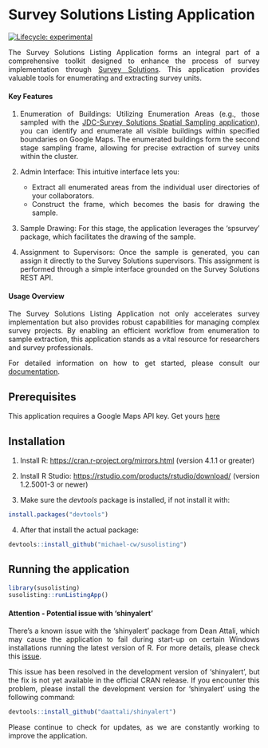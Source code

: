 
<!-- README.md is generated from README.Rmd. Please edit that file -->

# Survey Solutions Listing Application

<!-- badges: start -->

[![Lifecycle:
experimental](https://img.shields.io/badge/lifecycle-experimental-orange.svg)](https://lifecycle.r-lib.org/articles/stages.html#experimental)
<!-- badges: end -->

<div align="justify">

The Survey Solutions Listing Application forms an integral part of a
comprehensive toolkit designed to enhance the process of survey
implementation through [Survey
Solutions](https://docs.mysurvey.solutions/). This application provides
valuable tools for enumerating and extracting survey units.

#### Key Features

1.  Enumeration of Buildings: Utilizing Enumeration Areas (e.g., those
    sampled with the [JDC-Survey Solutions Spatial Sampling
    application](https://github.com/michael-cw/susogrdframe)), you can
    identify and enumerate all visible buildings within specified
    boundaries on Google Maps. The enumerated buildings form the second
    stage sampling frame, allowing for precise extraction of survey
    units within the cluster.

2.  Admin Interface: This intuitive interface lets you:

    - Extract all enumerated areas from the individual user directories
      of your collaborators.
    - Construct the frame, which becomes the basis for drawing the
      sample.

3.  Sample Drawing: For this stage, the application leverages the
    ‘spsurvey’ package, which facilitates the drawing of the sample.

4.  Assignment to Supervisors: Once the sample is generated, you can
    assign it directly to the Survey Solutions supervisors. This
    assignment is performed through a simple interface grounded on the
    Survey Solutions REST API.

#### Usage Overview

The Survey Solutions Listing Application not only accelerates survey
implementation but also provides robust capabilities for managing
complex survey projects. By enabling an efficient workflow from
enumeration to sample extraction, this application stands as a vital
resource for researchers and survey professionals.

For detailed information on how to get started, please consult our
[documentation](https://datanalytics.worldbank.org/SpatialSamplingManual/).

## Prerequisites

This application requires a Google Maps API key. Get yours
[here](https://mapsplatform.google.com/)

## Installation

1.  Install R: <https://cran.r-project.org/mirrors.html> (version 4.1.1
    or greater)

2.  Install R Studio: <https://rstudio.com/products/rstudio/download/>
    (version 1.2.5001-3 or newer)

3.  Make sure the *devtools* package is installed, if not install it
    with:

``` r
install.packages("devtools")
```

4.  After that install the actual package:

``` r
devtools::install_github("michael-cw/susolisting")
```

## Running the application

``` r
library(susolisting)
susolisting::runListingApp()
```

#### Attention - Potential issue with ‘shinyalert’

There’s a known issue with the ‘shinyalert’ package from Dean Attali,
which may cause the application to fail during start-up on certain
Windows installations running the latest version of R. For more details,
please check this
[issue](https://github.com/daattali/shinyalert/issues/75).

This issue has been resolved in the development version of ‘shinyalert’,
but the fix is not yet available in the official CRAN release. If you
encounter this problem, please install the development version for
‘shinyalert’ using the following command:

``` r
devtools::install_github("daattali/shinyalert")
```

Please continue to check for updates, as we are constantly working to
improve the application.

</div>
